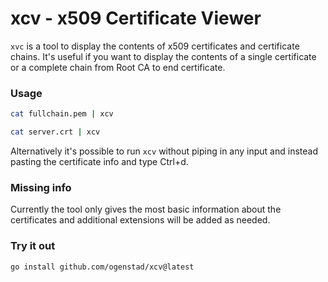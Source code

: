 # xcv - x509 Certificate Viewer

 `xvc` is a tool to display the contents of x509 certificates and certificate chains. It's useful
 if you want to display the contents of a single certificate or a complete chain from Root CA to
 end certificate.

 ### Usage

 ```bash
 cat fullchain.pem | xcv

 cat server.crt | xcv
 ```

 Alternatively it's possible to run `xcv` without piping in any input and instead pasting the
 certificate info and type Ctrl+d.

### Missing info

Currently the tool only gives the most basic information about the certificates and additional
extensions will be added as needed.

### Try it out

```bash
go install github.com/ogenstad/xcv@latest
```
